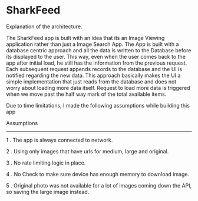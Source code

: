 # SharkFeed

Explanation of the architecture.

The SharkFeed app is built with an idea that its an Image Viewing application rather than just a Image Search App. The App is built with a database centric approach and all the data is written to the Database before its displayed to the user. This way, even when the user comes back to the app after initial load, he still has the information from the previous request. 
Each subsequent request appends records to the database and the UI is notified regarding the new data. This approach basically makes the UI a simple implementation that just reads from the database and does not worry about loading more data itself. Request to load more data is triggered when we move past the half way mark of the total available items. 

Due to time limitations, I made the following assumptions while building this app


Assumptions
_ _ _ _ _ _ _ _ _ _ _ _ _ _ _
 
1 . The app is always connected to network.

2 . Using only images that have urls for medium, large and original.

3 . No rate limiting logic in place.

4 . No Check to make sure device has enough memory to download image. 

5 . Original photo was not available for a lot of images coming down the API, so saving the large image instead.


